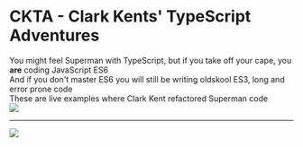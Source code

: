 # CKTA - Clark Kents' TypeScript Adventures

You might feel Superman with TypeScript, but if you take off your cape, you **are** coding JavaScript ES6  
And if you don't master ES6 you will still be writing oldskool ES3, long and error prone code  
These are live examples where Clark Kent refactored Superman code  
![](http://i.imgur.com/1xT1HKV.jpg)

<hr>

![](http://i.imgur.com/l65o93Z.jpg)
